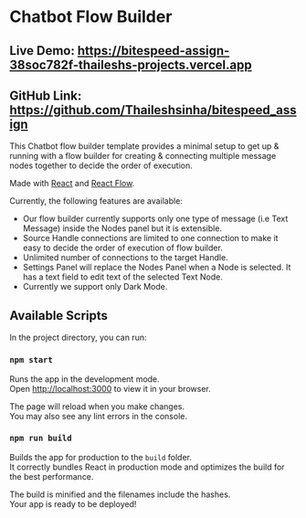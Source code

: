 # Chatbot Flow Builder

## Live Demo: https://bitespeed-assign-38soc782f-thaileshs-projects.vercel.app
## GitHub Link: https://github.com/Thaileshsinha/bitespeed_assign

This Chatbot flow builder template provides a minimal setup to get up & running with a flow builder for creating & connecting multiple message nodes together to decide the order of execution.

Made with [React](http://reactjs.org) and [React Flow](https://reactflow.dev/).

Currently, the following features are available:

- Our flow builder currently supports only one type of message (i.e Text Message) inside the Nodes panel but it is extensible.
- Source Handle connections are limited to one connection to make it easy to decide the order of execution of flow builder.
- Unlimited number of connections to the target Handle.
- Settings Panel will replace the Nodes Panel when a Node is selected. It has a text field to edit text of the selected Text Node.
- Currently we support only Dark Mode.

## Available Scripts

In the project directory, you can run:

### `npm start`

Runs the app in the development mode.\
Open [http://localhost:3000](http://localhost:3000) to view it in your browser.

The page will reload when you make changes.\
You may also see any lint errors in the console.

### `npm run build`

Builds the app for production to the `build` folder.\
It correctly bundles React in production mode and optimizes the build for the best performance.

The build is minified and the filenames include the hashes.\
Your app is ready to be deployed!

